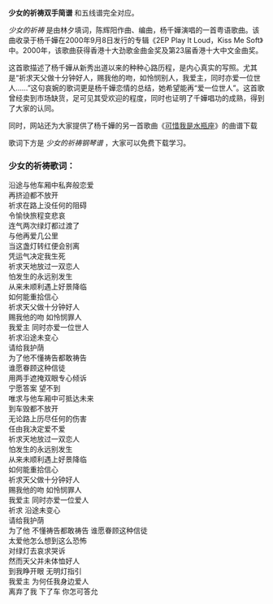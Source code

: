 

**少女的祈祷双手简谱** 和五线谱完全对应。

_少女的祈祷_ 是由林夕填词，陈辉阳作曲、编曲，杨千嬅演唱的一首粤语歌曲。该曲收录于杨千嬅在2000年9月8日发行的专辑《2EP Play It
Loud，Kiss Me Soft》中。2000年，该歌曲获得香港十大劲歌金曲金奖及第23届香港十大中文金曲奖。

这首歌描述了杨千嬅从新秀出道以来的种种心路历程，是内心真实的写照。尤其是“祈求天父做十分钟好人，赐我他的吻，如怜悯别人，我爱主，同时亦爱一位世人……”这句哀婉的歌词更是杨千嬅恋情的总结，她希望能再“爱一位世人”。这首歌曾经卖到市场缺货，足可见其受欢迎的程度，同时也证明了千嬅唱功的成熟，得到了大家的认同。

同时，网站还为大家提供了杨千嬅的另一首歌曲《[可惜我是水瓶座](Music-7583-可惜我是水瓶座-杨千嬅.html "可惜我是水瓶座")》的曲谱下载

歌词下方是 _少女的祈祷钢琴谱_ ，大家可以免费下载学习。

### 少女的祈祷歌词：

沿途与他车厢中私奔般恋爱  
再挤迫都不放开  
祈求在路上没任何的阻碍  
令愉快旅程变悲哀  
连气两次绿灯都过渡了  
与他再爱几公里  
当这盏灯转红便会别离  
凭运气决定我生死  
祈求天地放过一双恋人  
怕发生的永远别发生  
从来未顺利遇上好景降临  
如何能重拾信心  
祈求天父做十分钟好人  
赐我他的吻 如怜悯罪人  
我爱主 同时亦爱一位世人  
祈求沿途未变心  
请给我护荫  
为了他不懂祷告都敢祷告  
谁愿眷顾这种信徒  
用两手遮掩双眼专心倾诉  
宁愿答案 望不到  
唯求与他车厢中可抵达未来  
到车毁都不放开  
无论路上历尽任何的伤害  
任由我决定爱不爱  
祈求天地放过一双恋人  
怕发生的永远别发生  
从来未顺利遇上好景降临  
如何能重拾信心  
祈求天父做十分钟好人  
赐我他的吻 如怜悯罪人  
我爱主 同时亦爱一位爱人  
祈求 沿途未变心  
请给我护荫  
为了他 不懂祷告都敢祷告 谁愿眷顾这种信徒  
太爱他怎么想到这么恐怖  
对绿灯去哀求哭诉  
然而天父并未体恤好人  
到我睁开眼 无明灯指引  
我爱主 为何任我身边爱人  
离弃了我 下了车 你怎可答允

